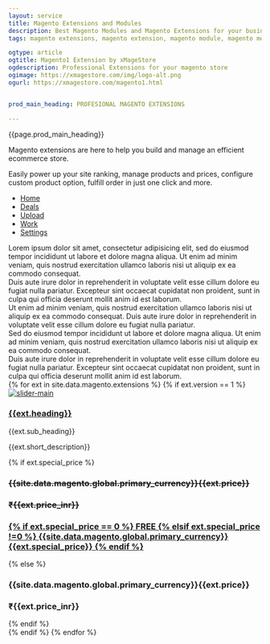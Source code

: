 ```yaml
---
layout: service
title: Magento Extensions and Modules
description: Best Magento Modules and Magento Extensions for your business. Fast Magento Support 
tags: magento extensions, magento extension, magento module, magento modules, magento slack, magento twilio, magento trello

ogtype: article
ogtitle: Magento1 Extension by xMageStore
ogdescription: Professional Extensions for your magento store
ogimage: https://xmagestore.com/img/logo-alt.png
ogurl: https://xmagestore.com/magento1.html


prod_main_heading: PROFESIONAL MAGENTO EXTENSIONS

---
```

<section class="container padding-top-3x" id="intro">
 <div class="row" id="text_centre">
  <div class="col-md-12">
   <div class="product-head">
    <p>{{page.prod_main_heading}}</p>
    <p>Magento extensions are here to help you build and manage an efficient ecommerce store.</p>
    <p>Easily power up your site ranking, manage products and prices, configure custom product option, fulfill order in just one click and more. </p>
  </div>
</div>
</div>
<div class="row padding-top-2x prod-back">
  <div class="container-fluid"><!--tabs-->
    <div class="tabs tabs-style-iconfall">
      <nav>
        <ul class="tabs">
          <li class="tab-link current" data-tab="tab-1"><a href="#" class="icon icon-home"><span>Home</span></a></li>
          <li class="tab-link" data-tab="tab-2"><a href="#" class="icon icon-gift"><span>Deals</span></a></li>
          <li class="tab-link" data-tab="tab-3"><a href="#" class="icon icon-upload"><span>Upload</span></a></li>
          <li class="tab-link" data-tab="tab-4"><a href="#" class="icon icon-coffee"><span>Work</span></a></li>
          <li class="tab-link" data-tab="tab-5"><a href="#" class="icon icon-config"><span>Settings</span></a></li>
        </ul>
      </nav>
    </div>
    <div id="tab-1" class="tab-content current">
      Lorem ipsum dolor sit amet, consectetur adipisicing elit, sed do eiusmod tempor incididunt ut labore et dolore magna aliqua. Ut enim ad minim veniam, quis nostrud exercitation ullamco laboris nisi ut aliquip ex ea commodo consequat.
    </div>
    <div id="tab-2" class="tab-content">
      Duis aute irure dolor in reprehenderit in voluptate velit esse cillum dolore eu fugiat nulla pariatur. Excepteur sint occaecat cupidatat non proident, sunt in culpa qui officia deserunt mollit anim id est laborum.
    </div>
    <div id="tab-3" class="tab-content">
      Ut enim ad minim veniam, quis nostrud exercitation ullamco laboris nisi ut aliquip ex ea commodo consequat. Duis aute irure dolor in reprehenderit in voluptate velit esse cillum dolore eu fugiat nulla pariatur.
    </div>
    <div id="tab-4" class="tab-content">  
      Sed do eiusmod tempor incididunt ut labore et dolore magna aliqua. Ut enim ad minim veniam, quis nostrud exercitation ullamco laboris nisi ut aliquip ex ea commodo consequat.
    </div>
    <div id="tab-5" class="tab-content">
      Duis aute irure dolor in reprehenderit in voluptate velit esse cillum dolore eu fugiat nulla pariatur. Excepteur sint occaecat cupidatat non proident, sunt in culpa qui officia deserunt mollit anim id est laborum.
    </div>
  </div><!--tabs-->
  {% for ext in site.data.magento.extensions %}
  {% if ext.version == 1 %}
  <div class="col-sm-6 col-md-4 fixheight">
    <div class="prod_img">
      <a href="{{site.baseurl}}/magento1/{{ext.link}}" target="_blank">
        <img src="img/products/{{ext.image}}" alt="slider-main">
      </a>
    </div>
    <div class="product_item">
      <div>
        <a href="{{site.baseurl}}/magento1/{{ext.link}}" target="_blank">
          <h3>{{ext.heading}}</h3>
        </a>
        <span>{{ext.sub_heading}}</span>
      </div>
      <p>{{ext.short_description}}</p>
    </div>
    {% if ext.special_price %}
    <div class="prod-flo1 price-usd">
      <h3>
        <i class="fa fa-forward"></i>  
        <del class="del">{{site.data.magento.global.primary_currency}}{{ext.price}}</del>
      </h3>
    </div>
    <div class="prod-flo1 price-inr">
      <h3>
        <i class="fa fa-forward"></i>  
        <del class="del"><font class="inr-symbol">₹</font>{{ext.price_inr}}</del>
      </h3>
    </div>
    <div class="prod-flo1 price-usd">
      <a href="{{site.baseurl}}/magento1/{{ext.link}}" target="_blank">
       <h3>
        <span>
          <i class="fa fa-shopping-cart"></i>
        </span>
        {% if ext.special_price == 0 %}
        FREE
        {% elsif ext.special_price !=0 %}
        <span>{{site.data.magento.global.primary_currency}}{{ext.special_price}}</span>
        {% endif %}
      </h3>
    </a>
  </div>
  <div class="prod-flo1 price-inr" style="display: none;">
    <a href="{{site.baseurl}}/magento2/{{ext.link}}" target="_blank">
      <h3>
        <span>
          <i class="fa fa-shopping-cart"></i>
        </span>
        {% if ext.special_price_inr == 0 %}
        FREE
        {% elsif ext.special_price_inr !=0 %}
        <span><font class="inr-symbol">₹</font>{{ext.special_price_inr}}</span>
        {% endif %}
      </h3>
    </a>
  </div>
  <div style="clear:both"></div>
  {% else %}
  <div class="prod_price price-usd">
    <h3><i class="fa fa-forward"></i>{{site.data.magento.global.primary_currency}}{{ext.price}}</h3>
  </div>
  <div class="prod_price price-inr">
    <h3><i class="fa fa-forward"></i><font class="inr-symbol">₹</font>{{ext.price_inr}}</h3>
  </div>
  {% endif %}
</div>
{% endif %}
{% endfor %}    
<div class="padding-top-2x"></div>
</div>
</section>

